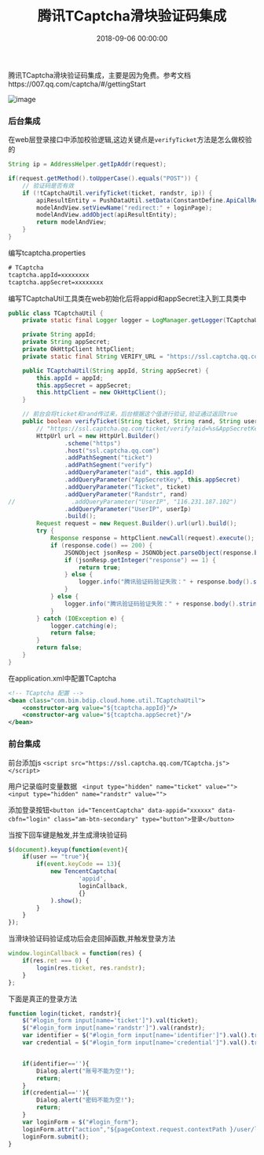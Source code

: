 ﻿---
layout: post
title: 腾讯TCaptcha滑块验证码集成
date: 2018-09-06 00:00:00
categories: 后端
---
腾讯TCaptcha滑块验证码集成，主要是因为免费。参考文档https://007.qq.com/captcha/#/gettingStart

![image](https://i.loli.net/2019/06/30/5d1857709743a84132.jpg)

### 后台集成

在web层登录接口中添加校验逻辑,这边关键点是``verifyTicket``方法是怎么做校验的

```java
String ip = AddressHelper.getIpAddr(request);

if(request.getMethod().toUpperCase().equals("POST")) {
    // 验证码是否有效
    if (!tCaptchaUtil.verifyTicket(ticket, randstr, ip)) {
        apiResultEntity = PushDataUtil.setData(ConstantDefine.ApiCallResult_Code_17002, ConstantDefine.ApiCallResult_Code_17262, null);
        modelAndView.setViewName("redirect:" + loginPage);
        modelAndView.addObject(apiResultEntity);
        return modelAndView;
    }
}
```

编写tcaptcha.properties

```xml
# TCaptcha
tcaptcha.appId=xxxxxxxx
tcaptcha.appSecret=xxxxxxxx
```

编写TCaptchaUtil工具类在web初始化后将appid和appSecret注入到工具类中

```java
public class TCaptchaUtil {
    private static final Logger logger = LogManager.getLogger(TCaptchaUtil.class);

    private String appId;
    private String appSecret;
    private OkHttpClient httpClient;
    private static final String VERIFY_URL = "https://ssl.captcha.qq.com/ticket/verify?aid=%s&AppSecretKey=%s&Ticket=%s&Randstr=%s&UserIP=%s";

    public TCaptchaUtil(String appId, String appSecret) {
        this.appId = appId;
        this.appSecret = appSecret;
        this.httpClient = new OkHttpClient();
    }

	// 前台会将ticket和rand传过来，后台根据这个值进行验证,验证通过返回true
    public boolean verifyTicket(String ticket, String rand, String userIp) {
        // "https://ssl.captcha.qq.com/ticket/verify?aid=%s&AppSecretKey=%s&Ticket=%s&Randstr=%s&UserIP=%s";
        HttpUrl url = new HttpUrl.Builder()
                .scheme("https")
                .host("ssl.captcha.qq.com")
                .addPathSegment("ticket")
                .addPathSegment("verify")
                .addQueryParameter("aid", this.appId)
                .addQueryParameter("AppSecretKey", this.appSecret)
                .addQueryParameter("Ticket", ticket)
                .addQueryParameter("Randstr", rand)
//                .addQueryParameter("UserIP", "116.231.187.102")
                .addQueryParameter("UserIP", userIp)
                .build();
        Request request = new Request.Builder().url(url).build();
        try {
            Response response = httpClient.newCall(request).execute();
            if (response.code() == 200) {
                JSONObject jsonResp = JSONObject.parseObject(response.body().string());
                if (jsonResp.getInteger("response") == 1) {
                    return true;
                } else {
                    logger.info("腾讯验证码验证失败：" + response.body().string());
                }
            } else {
                logger.info("腾讯验证码验证失败：" + response.body().string());
            }
        } catch (IOException e) {
            logger.catching(e);
            return false;
        }
        return false;
    }
}
```

在application.xml中配置TCaptcha

```xml
<!-- TCaptcha 配置 -->
<bean class="com.bim.bdip.cloud.home.util.TCaptchaUtil">
    <constructor-arg value="${tcaptcha.appId}"/>
    <constructor-arg value="${tcaptcha.appSecret}"/>
</bean>
```




### 前台集成

前台添加js ``<script src="https://ssl.captcha.qq.com/TCaptcha.js"></script>``

用户记录临时变量数据
`` <input type="hidden" name="ticket" value="">``
``<input type="hidden" name="randstr" value="">``

添加登录按钮``<button id="TencentCaptcha" data-appid="xxxxxx" data-cbfn="login" class="am-btn-secondary" type="button">登录</button>``

当按下回车键是触发,并生成滑块验证码

```javascript
$(document).keyup(function(event){
    if(user == "true"){
        if(event.keyCode == 13){
            new TencentCaptcha(
                    'appid',
                    loginCallback,
                    {}
            ).show();
        }
    }
});
```

当滑块验证码验证成功后会走回掉函数,并触发登录方法

```javascript
window.loginCallback = function(res) {
    if(res.ret === 0) {
    	login(res.ticket, res.randstr);
    }
};
```

下面是真正的登录方法

```javascript
function login(ticket, randstr){
    $("#login_form input[name='ticket']").val(ticket);
    $("#login_form input[name='randstr']").val(randstr);
    var identifier = $("#login_form input[name='identifier']").val().trim();
    var credential = $("#login_form input[name='credential']").val().trim();


    if(identifier==''){
        Dialog.alert("账号不能为空!");
        return;
    }
    if(credential==''){
        Dialog.alert("密码不能为空!");
        return;
    }
    var loginForm = $("#login_form");
    loginForm.attr("action","${pageContext.request.contextPath }/user/login");
    loginForm.submit();
}
```